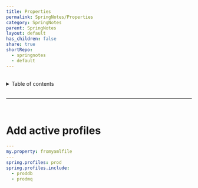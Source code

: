 ```yaml
---
title: Properties
permalink: SpringNotes/Properties
category: SpringNotes
parent: SpringNotes
layout: default
has_children: false
share: true
shortRepo:
  - springnotes
  - default
---
```


<br/>    
    
<details markdown="block">    
<summary>    
Table of contents    
</summary>    
{: .text-delta }    
1. TOC    
{:toc}    
</details>    
    
<br/>    
    
***    
    
<br/>    
    
# Add active profiles    
    
```yaml    
---
my.property: fromyamlfile    
---
spring.profiles: prod    
spring.profiles.include:    
  - proddb    
  - prodmq    
```
